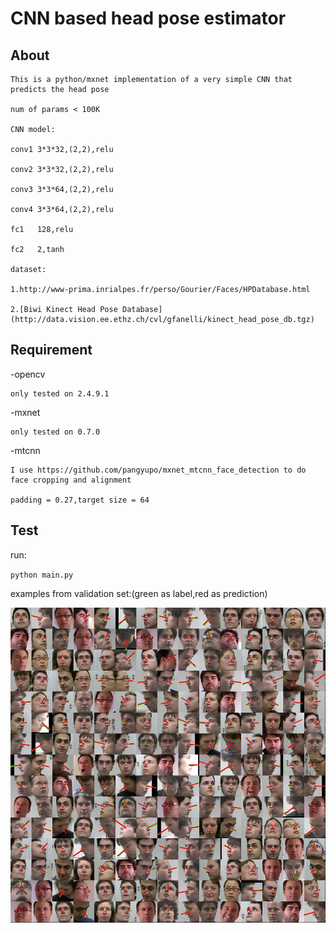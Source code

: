 # CNN based head pose estimator

## About

    This is a python/mxnet implementation of a very simple CNN that predicts the head pose

    num of params < 100K

    CNN model:

    conv1 3*3*32,(2,2),relu

    conv2 3*3*32,(2,2),relu

    conv3 3*3*64,(2,2),relu

    conv4 3*3*64,(2,2),relu

    fc1   128,relu

    fc2   2,tanh

    dataset:

    1.http://www-prima.inrialpes.fr/perso/Gourier/Faces/HPDatabase.html

    2.[Biwi Kinect Head Pose Database](http://data.vision.ee.ethz.ch/cvl/gfanelli/kinect_head_pose_db.tgz)

## Requirement

-opencv

    only tested on 2.4.9.1

-mxnet

    only tested on 0.7.0

-mtcnn

    I use https://github.com/pangyupo/mxnet_mtcnn_face_detection to do face cropping and alignment

    padding = 0.27,target size = 64

## Test

run:

``python main.py``

examples from validation set:(green as label,red as prediction)
<p align="center">
<img src="examples_in_validation_set.jpg" width="960">
</p>